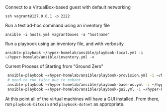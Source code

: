 Connect to a VirtualBox-based guest with default networking
```
ssh vagrant@127.0.0.1 -p 2222
```
Run a test ad-hoc command using an inventory file
```
ansible -i hosts.yml vagrantboxes -a "hostname"
```
Run a playbook using an inventory file, and with verbosity
```
ansible-playbook ~/hyper-homelab/ansible/playbook-local.yml -i ~/hyper-homelab/ansible/inventory.yml -v
```
Current Process of Starting from "Ground Zero"
```sh
 ansible-playbook ~/hyper-homelab/ansible/playbook-provision.yml -i ~/hyper-homelab/ansible/inventory.yml
 # need to run twice due to reboot
 ansible-playbook ~/hyper-homelab/ansible/playbook-base-os.yml -i ~/hyper-homelab/ansible/inventory.yml
 ansible-playbook ~/hyper-homelab/ansible/playbook-gui.yml -i ~/hyper-homelab/ansible/inventory.yml
```
At this point all of the virtual machines will have a GUI installed. From there, run `playbook-bitcoin` and `playbook-dotnet` as appropriate.